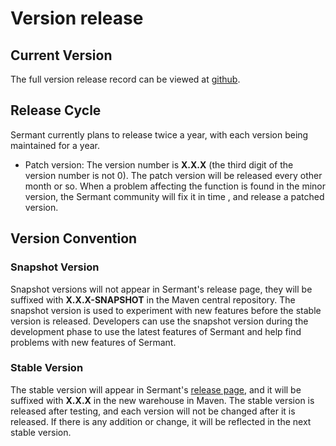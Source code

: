 # Version release

## Current Version

The full version release record can be viewed at [github](https://github.com/huaweicloud/Sermant).

## Release Cycle

Sermant currently plans to release twice a year, with each version being maintained for a year.

- Patch version: The version number is **X.X.X** (the third digit of the version number is not 0). The patch version will be released every other month or so. When a problem affecting the function is found in the minor version, the Sermant community will fix it in time , and release a patched version.


## Version Convention

### Snapshot Version

Snapshot versions will not appear in Sermant's release page, they will be suffixed with **X.X.X-SNAPSHOT** in the Maven central repository. The snapshot version is used to experiment with new features before the stable version is released. Developers can use the snapshot version during the development phase to use the latest features of Sermant and help find problems with new features of Sermant.

### Stable Version

The stable version will appear in Sermant's [release page](https://github.com/huaweicloud/Sermant/releases), and it will be suffixed with **X.X.X** in the new warehouse in Maven. The stable version is released after testing, and each version will not be changed after it is released. If there is any addition or change, it will be reflected in the next stable version.